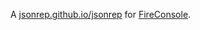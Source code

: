 
A [jsonrep.github.io/jsonrep](https://jsonrep.github.io/jsonrep/) for [FireConsole](https://github.com/fireconsole/).
